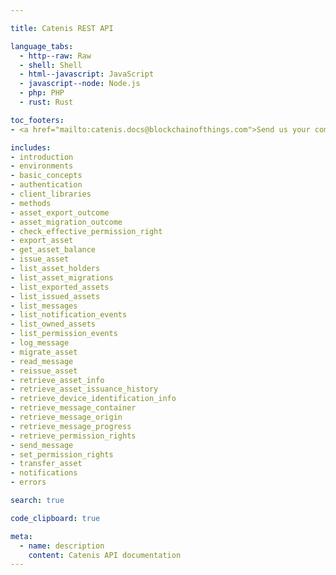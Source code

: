 ```yaml
---

title: Catenis REST API

language_tabs:
  - http--raw: Raw
  - shell: Shell
  - html--javascript: JavaScript
  - javascript--node: Node.js
  - php: PHP
  - rust: Rust

toc_footers:
- <a href="mailto:catenis.docs@blockchainofthings.com">Send us your comments</a>

includes:
- introduction
- environments
- basic_concepts
- authentication
- client_libraries
- methods
- asset_export_outcome
- asset_migration_outcome
- check_effective_permission_right
- export_asset
- get_asset_balance
- issue_asset
- list_asset_holders
- list_asset_migrations
- list_exported_assets
- list_issued_assets
- list_messages
- list_notification_events
- list_owned_assets
- list_permission_events
- log_message
- migrate_asset
- read_message
- reissue_asset
- retrieve_asset_info
- retrieve_asset_issuance_history
- retrieve_device_identification_info
- retrieve_message_container
- retrieve_message_origin
- retrieve_message_progress
- retrieve_permission_rights
- send_message
- set_permission_rights
- transfer_asset
- notifications
- errors

search: true

code_clipboard: true

meta:
  - name: description
    content: Catenis API documentation
---
```

